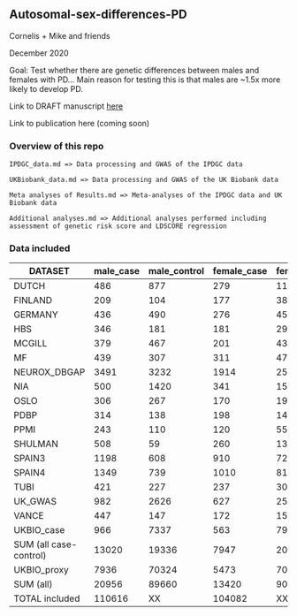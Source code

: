 ## Autosomal-sex-differences-PD

Cornelis + Mike and friends

December 2020

Goal: Test whether there are genetic differences between males and females with PD... Main reason for testing this is that males are ~1.5x more likely to develop PD. 

Link to DRAFT manuscript [here](https://docs.google.com/document/d/1AlcZ9FPRRhe_CTmTmDpkMJbH0EKRSER46Hrv9nElsAo/edit#)

Link to publication here (coming soon)


### Overview of this repo
```
IPDGC_data.md => Data processing and GWAS of the IPDGC data

UKBiobank_data.md => Data processing and GWAS of the UK Biobank data

Meta analyses of Results.md => Meta-analyses of the IPDGC data and UK Biobank data

Additional analyses.md => Additional analyses performed including assessment of genetic risk score and LDSCORE regression

```

### Data included

| DATASET | male_case | male_control | female_case | female_control |
| ------------- | ------------- | ------------- | ------------- | ------------- |
| DUTCH | 486 | 877 | 279 | 1105 |
| FINLAND | 209 | 104 | 177 | 388 |
| GERMANY | 436 | 490 | 276 | 452 |
| HBS | 346 | 181 | 181 | 291 |
| MCGILL | 379 | 467 | 201 | 438 |
| MF | 439 | 307 | 311 | 470 |
| NEUROX_DBGAP | 3491 | 3232 | 1914 | 2572 |
| NIA | 500 | 1420 | 341 | 1581 |
| OSLO | 306 | 267 | 170 | 195 |
| PDBP | 314 | 138 | 198 | 142 |
| PPMI | 243 | 110 | 120 | 55 |
| SHULMAN | 508 | 59 | 260 | 136 |
| SPAIN3 | 1198 | 608 | 910 | 723 |
| SPAIN4 | 1349 | 739 | 1010 | 814 |
| TUBI | 421 | 227 | 237 | 307 |
| UK_GWAS | 982 | 2626 | 627 | 2569 |
| VANCE | 447 | 147 | 172 | 151 |
| UKBIO_case | 966 | 7337 | 563 | 7941 |
| SUM (all case-control) | 13020 | 19336 | 7947 | 20330 |
| UKBIO_proxy | 7936 | 70324 | 5473 | 70332 |
| SUM (all) | 20956 | 89660 | 13420 | 90662 |
| TOTAL included | 110616 | XX | 104082 | XX |

